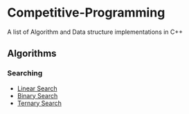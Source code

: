 # Competitive-Programming
A list of Algorithm and Data structure implementations in C++

## Algorithms

### Searching

* [Linear Search](Algorithms/Searching/linear-search.cpp)
* [Binary Search](Algorithms/Searching/binary-search.cpp)
* [Ternary Search](Algorithms/Searching/ternary-search.cpp)